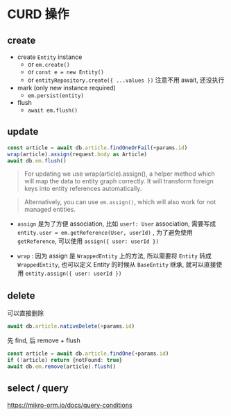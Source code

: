 # CURD 操作

## create

- create `Entity` instance
  - or `em.create()`
  - or `const e = new Entity()`
  - or `entityRepository.create({ ...values })` 注意不用 await, 还没执行
- mark (only new instance required)
  - `em.persist(entity)`
- flush
  - `await em.flush()`

## update

```ts
const article = await db.article.findOneOrFail(+params.id)
wrap(article).assign(request.body as Article)
await db.em.flush()
```

> For updating we use wrap(article).assign(), a helper method which will map the data to entity graph correctly. It will transform foreign keys into entity references automatically.

> Alternatively, you can use `em.assign()`, which will also work for not managed entities.

- `assign` 是为了方便 association, 比如 `user!: User` association, 需要写成 `entity.user = em.getReference(User, userId)` , 为了避免使用 `getReference`, 可以使用 `assign({ user: userId })`

- `wrap` : 因为 assign 是 `WrappedEntity` 上的方法, 所以需要将 `Entity` 转成 `WrappedEntity`, 也可以定义 Entity 的时候从 `BaseEntity` 继承, 就可以直接使用 `entity.assign({ user: userId })`

## delete

可以直接删除

```ts
await db.article.nativeDelete(+params.id)
```

先 find, 后 remove + flush

```ts
const article = await db.article.findOne(+params.id)
if (!article) return {notFound: true}
await db.em.remove(article).flush()
```

## select / query

https://mikro-orm.io/docs/query-conditions
